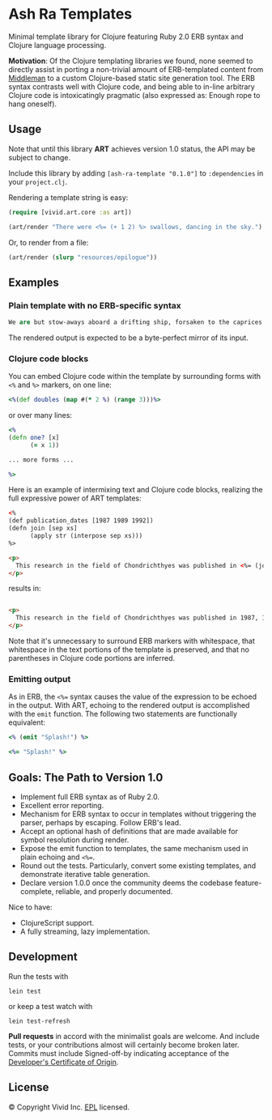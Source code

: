 # Ash Ra Templates

Minimal template library for Clojure featuring Ruby 2.0 ERB syntax and Clojure language processing.

**Motivation**: Of the Clojure templating libraries we found, none seemed to directly assist in porting a non-trivial amount of ERB-templated content from [Middleman](https://github.com/middleman/middleman) to a custom Clojure-based static site generation tool.
The ERB syntax contrasts well with Clojure code, and being able to in-line arbitrary Clojure code is intoxicatingly pragmatic (also expressed as: Enough rope to hang oneself).


## Usage

Note that until this library **ART** achieves version 1.0 status, the API may be subject to change.

Include this library by adding ``[ash-ra-template "0.1.0"]`` to ``:dependencies`` in your ``project.clj``.

Rendering a template string is easy:
```clojure
(require [vivid.art.core :as art])

(art/render "There were <%= (+ 1 2) %> swallows, dancing in the sky.")
```

Or, to render from a file:
```clojure
(art/render (slurp "resources/epilogue"))
```

Examples
--------

### Plain template with no ERB-specific syntax ###
```clojure
We are but stow-aways aboard a drifting ship, forsaken to the caprices of the wind and currents.
```
The rendered output is expected to be a byte-perfect mirror of its input.


### Clojure code blocks ###

You can embed Clojure code within the template by surrounding forms with ``<%`` and ``%>`` markers, on one line:
```clojure
<%(def doubles (map #(* 2 %) (range 3)))%>
```
or over many lines:
```clojure
<%
(defn one? [x]
      (= x 1))

... more forms ...

%>
```

Here is an example of intermixing text and Clojure code blocks, realizing the full expressive power of ART templates:
```html
<%
(def publication_dates [1987 1989 1992])
(defn join [sep xs]
      (apply str (interpose sep xs)))
%>

<p>
  This research in the field of Chondrichthyes was published in <%= (join ", " publication_dates) %>.
</p>
```
results in:
```html

<p>
  This research in the field of Chondrichthyes was published in 1987, 1989, 1992.
</p>
```

Note that it's unnecessary to surround ERB markers with whitespace, that whitespace in the text portions of the template is preserved, and that no parentheses in Clojure code portions are inferred.


### Emitting output ###
As in ERB, the ``<%=`` syntax causes the value of the expression to be echoed in the output.
With ART, echoing to the rendered output is accomplished with the ``emit`` function.
The following two statements are functionally equivalent:

```clojure
<% (emit "Splash!") %>

<%= "Splash!" %>
```


## Goals: The Path to Version 1.0

- Implement full ERB syntax as of Ruby 2.0.
- Excellent error reporting.
- Mechanism for ERB syntax to occur in templates without triggering the parser, perhaps by escaping. Follow ERB's lead.
- Accept an optional hash of definitions that are made available for symbol resolution during render.
- Expose the emit function to templates, the same mechanism used in plain echoing and ``<%=``.
- Round out the tests. Particularly, convert some existing templates, and demonstrate iterative table generation.
- Declare version 1.0.0 once the community deems the codebase feature-complete, reliable, and properly documented.

Nice to have:
- ClojureScript support.
- A fully streaming, lazy implementation.


## Development

Run the tests with

```
lein test
```

or keep a test watch with

```
lein test-refresh
```

**Pull requests** in accord with the minimalist goals are welcome.
And include tests, or your contributions almost will certainly become broken later.
Commits must include Signed-off-by indicating acceptance of the [Developer's Certificate of Origin](DCO.txt).


## License

© Copyright Vivid Inc.
[EPL](LICENSE.txt) licensed.
